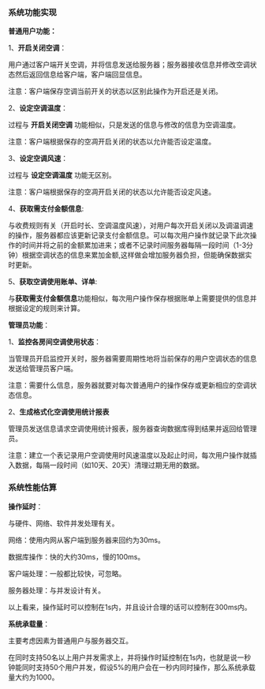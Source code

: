 ### 系统功能实现

**普通用户功能：**

1、**开启关闭空调**：

用户通过客户端开关空调，并将信息发送给服务器；服务器接收信息并修改空调状态然后返回信息给客户端，客户端回显信息。

注意：客户端保存空调当前开关的状态以区别此操作为开启还是关闭。

2、**设定空调温度**：

过程与 **开启关闭空调** 功能相似，只是发送的信息与修改的信息为空调温度。

注意：客户端根据保存的空凋开启关闭的状态以允许能否设定温度。

3、**设定空调风速**：

过程与 **设定空调温度** 功能无区别。

注意：客户端根据保存的空凋开启关闭的状态以允许能否设定风速。

4、**获取需支付金额信息**:

与收费规则有关（开启时长、空调温度风速），对用户每次开启关闭以及调温调速的操作，服务器都应该更新记录支付金额信息。可以每次用户操作就记录下此次操作的时间并将之前的金额累加进来；或者不记录时间服务器每隔一段时间（1-3分钟）根据空调状态的信息来累加金额,这样做会增加服务器负担，但能确保数据实时更新。

5、**获取空调使用账单、详单**:

与**获取需支付金额信息**功能相似，每次用户操作保存根据账单上需要提供的信息并根据设定的规则来计算。



**管理员功能**：

1、**监控各房间空调使用状态**：

当管理员开启监控开关时，服务器需要周期性地将当前保存的用户空调状态的信息发送给管理员客户端。

注意：需要什么信息，服务器就要对每次普通用户的操作保存或更新相应的空调状态信息。

2、**生成格式化空调使用统计报表**

管理员发送信息请求空调使用统计报表，服务器查询数据库得到结果并返回给管理员。

注意：建立一个表记录用户空调使用时风速温度以及起止时间，每次用户操作就插入数据，每隔一段时间（如10天、20天）清理过期无用的数据。



### 系统性能估算

**操作延时**：

与硬件、网络、软件并发处理有关。

网络：使用内网从客户端到服务器来回约为30ms。

数据库操作：快的大约30ms，慢的100ms。

客户端处理：一般都比较快，可忽略。

服务器处理：与并发设计有关。

以上看来，操作延时可以控制在1s内，并且设计合理的话可以控制在300ms内。



**系统承载量**：

主要考虑因素为普通用户与服务器交互。

在同时支持50名以上用户并发需求上，并将操作时延控制在1s内，也就是说一秒钟能同时支持50个用户并发，假设5%的用户会在一秒内同时操作，那么系统承载量大约为1000。



